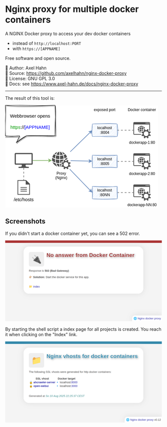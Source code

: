 # Nginx proxy for multiple docker containers

A NGINX Docker proxy to access your dev docker containers 

* instead of ``http://localhost:PORT``
* with ``https://[APPNAME]``

Free software and open source.

👤 Author: Axel Hahn \
📄 Source: <https://github.com/axelhahn/nginx-docker-proxy> \
📜 License: GNU GPL 3.0 \
📗 Docs: see <https://www.axel-hahn.de/docs/nginx-docker-proxy>

---

The result of this tool is:

![](./docs/images/docker-proxy-overview-Page-2.drawio.png)

## Screenshots

If you didn't start a docker container yet, you can see a 502 error.

![](./docs/images/web-browser-error-503.png)

By starting the shell script a index page for all projects is created. You reach it when clicking on the "Index" link.

![](./docs/images/web-browser-index-page.png)
